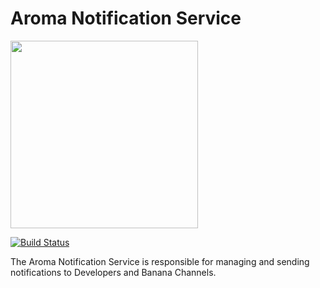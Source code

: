 Aroma Notification Service
==============================================

[<img src="https://raw.githubusercontent.com/RedRoma/banana/develop/Graphics/Logo.png" width="300">](https://github.com/RedRoma/banana)

[![Build Status](http://jenkins.redroma.tech/view/Aroma/job/Notification%20Service/badge/icon)](http://jenkins.redroma.tech/view/Aroma/job/Notification%20Service/)


The Aroma Notification Service is responsible for managing and sending notifications to Developers and Banana Channels.
